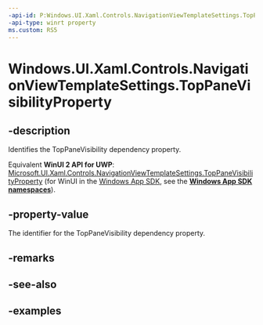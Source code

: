 ```yaml
---
-api-id: P:Windows.UI.Xaml.Controls.NavigationViewTemplateSettings.TopPaneVisibilityProperty
-api-type: winrt property
ms.custom: RS5
---
```


<!-- Property syntax.
public DependencyProperty TopPaneVisibilityProperty { get; }
-->

# Windows.UI.Xaml.Controls.NavigationViewTemplateSettings.TopPaneVisibilityProperty

## -description

Identifies the TopPaneVisibility dependency property.

Equivalent **WinUI 2 API for UWP**: [Microsoft.UI.Xaml.Controls.NavigationViewTemplateSettings.TopPaneVisibilityProperty](/windows/winui/api/microsoft.ui.xaml.controls.navigationviewtemplatesettings.toppanevisibilityproperty) (for WinUI in the [Windows App SDK](/windows/apps/windows-app-sdk/), see the **[Windows App SDK namespaces](/windows/windows-app-sdk/api/winrt/)**).

## -property-value

The identifier for the TopPaneVisibility dependency property.

## -remarks

## -see-also

## -examples


